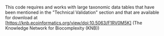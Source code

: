 This code requires and works with large taxonomic data tables that have been mentioned in the 
"Technical Validation" section and that are available for download at [https://knb.ecoinformatics.org/view/doi:10.5063/F1RV0M5K] (The Knowledge Network 
for Biocomplexity (KNB))
